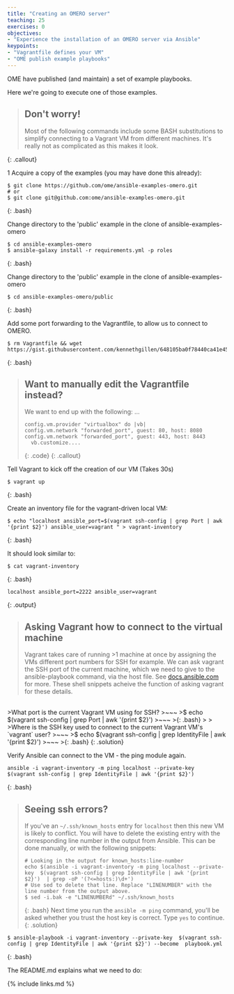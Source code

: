 ```yaml
---
title: "Creating an OMERO server"
teaching: 25
exercises: 0
objectives:
- "Experience the installation of an OMERO server via Ansible"
keypoints:
- "Vagrantfile defines your VM"
- "OME publish example playbooks"
---
```

OME have published (and maintain) a set of example playbooks.

Here we're going to execute one of those examples.

> ## Don't worry!
>
> Most of the following commands include some BASH substitutions to simplify connecting to a Vagrant VM from different machines. It's really not as complicated as this makes it look.
>
{: .callout}

1 Acquire a copy of the examples (you may have done this already):

~~~
$ git clone https://github.com/ome/ansible-examples-omero.git 
# or
$ git clone git@github.com:ome/ansible-examples-omero.git
~~~
{: .bash} 



Change directory to the 'public' example in the clone of ansible-examples-omero
~~~
$ cd ansible-examples-omero
$ ansible-galaxy install -r requirements.yml -p roles
~~~
{: .bash} 


Change directory to the 'public' example in the clone of ansible-examples-omero
~~~
$ cd ansible-examples-omero/public 
~~~
{: .bash} 

Add some port forwarding to the Vagrantfile, to allow us to connect to OMERO.
~~~
$ rm Vagrantfile && wget https://gist.githubusercontent.com/kennethgillen/648105ba0f78440ca41e45963c471744/raw/c6e05535bb20ce08e515d0a10615406838728291/Vagrantfile
~~~
{: .bash} 

> ## Want to manually edit the Vagrantfile instead?
>
>  We want to end up with the following:
>  ...
>  ~~~
>  config.vm.provider "virtualbox" do |vb|
>  config.vm.network "forwarded_port", guest: 80, host: 8080
>  config.vm.network "forwarded_port", guest: 443, host: 8443
>    vb.customize....
>  ~~~
>  {: .code}
{: .callout}

Tell Vagrant to kick off the creation of our VM (Takes 30s)
~~~
$ vagrant up
~~~
{: .bash} 


Create an inventory file for the vagrant-driven local VM:
~~~
$ echo "localhost ansible_port=$(vagrant ssh-config | grep Port | awk '{print $2}') ansible_user=vagrant " > vagrant-inventory
~~~
{: .bash}

It should look similar to:
~~~
$ cat vagrant-inventory
~~~
{: .bash}
~~~
localhost ansible_port=2222 ansible_user=vagrant
~~~
{: .output}


> ## Asking Vagrant how to connect to the virtual machine
> 
> Vagrant takes care of running >1 machine at once by 
> assigning the VMs different port numbers for SSH for example.
> We can ask vagrant the SSH port of the current machine, which we
> need to give to the ansible-playbook command, via the host file.
> See [docs.ansible.com](http://docs.ansible.com/ansible/latest/intro_inventory.html) 
> for more. These shell snippets acheive the function of asking vagrant for these details.
>
<br/>
>What port is the current Vagrant VM using for SSH?
>~~~
>$ echo $(vagrant ssh-config | grep Port | awk '{print $2}')
>~~~
>{: .bash} 
>
>
<br/>
>Where is the SSH key used to connect to the current Vagrant VM's `vagrant` user?
>~~~
>$ echo $(vagrant ssh-config | grep IdentityFile | awk '{print $2}')
>~~~
>{: .bash} 
{: .solution}

Verify Ansible can connect to the VM - the ping module again.
~~~
ansible -i vagrant-inventory -m ping localhost --private-key  $(vagrant ssh-config | grep IdentityFile | awk '{print $2}')
~~~
{: .bash}

>## Seeing ssh errors?
>
>If you've an `~/.ssh/known_hosts` entry for `localhost` then this new 
>VM is likely to conflict. You will have to delete the existing entry 
>with the corresponding line number in the output from Ansible.
>This can be done manually, or with the following snippets:
>~~~
># Looking in the output for known_hosts:line-number
>echo $(ansible -i vagrant-inventory -m ping localhost --private-key  $(vagrant ssh-config | grep IdentityFile | awk '{print $2}')  | grep -oP '(?<=hosts:)\d+')
># Use sed to delete that line. Replace "LINENUMBER" with the line number from the output above.
>$ sed -i.bak -e "LINENUMBERd" ~/.ssh/known_hosts
>~~~
>{: .bash} 
> Next time you run the `ansible -m ping` command, you'll be asked whether you trust the host key is correct. Type `yes` to continue.
{: .solution}

~~~
$ ansible-playbook -i vagrant-inventory --private-key  $(vagrant ssh-config | grep IdentityFile | awk '{print $2}') --become  playbook.yml
~~~
{: .bash}

The README.md explains what we need to do:

{% include links.md %}
